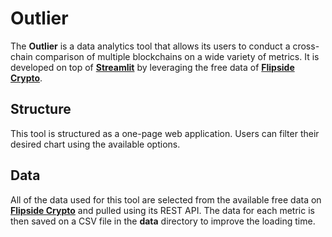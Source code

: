 # Outlier

The **Outlier** is a data analytics tool that allows its users to conduct a cross-chain comparison of multiple blockchains on a wide variety of metrics. It is developed on top of **[Streamlit](https://streamlit.io)** by leveraging the free data of **[Flipside Crypto](https://flipsidecrypto.xyz)**.

## Structure

This tool is structured as a one-page web application. Users can filter their desired chart using the available options.

## Data

All of the data used for this tool are selected from the available free data on **[Flipside Crypto](https://flipsidecrypto.xyz)** and pulled using its REST API. The data for each metric is then saved on a CSV file in the **data** directory to improve the loading time.
